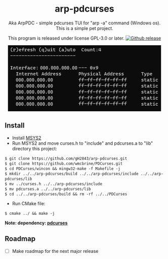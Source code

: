 <h1 align="center">arp-pdcurses</h1>
<p align="center">
Aka ArpPDC - simple pdcurses TUI for "arp -a" command (Windows os). This is a simple pet project.
</p>
<p align="center">
This program is released under license GPL-3.0 or later.
  <a href="https://GitHub.com/gH2843/arp-pdcurses/releases/">
    <img alt="Github release" src="https://img.shields.io/github/release/gH2843/arp-pdcurses.svg?color=%23197B30&include_prereleases">
  </a>
</p>
<p align="center">
<img alt="Preview" src="res/preview.png">
</p>

## Install
- Install [MSYS2](https://www.mingw-w64.org/downloads/)
- Run MSYS2 and move curses.h to "include" and pdcurses.a to "lib" directory this project:
```console
$ git clone https://github.com/gH2843/arp-pdcurses.git
$ git clone https://github.com/wmcbrine/PDCurses.git
$ cd PDCurses/wincon && mingw32-make -f Makefile -j
$ mkdir ../../arp-pdcurses/build ../../arp-pdcurses/include ../../arp-pdcurses/lib
$ mv ../curses.h ../../arp-pdcurses/include
$ mv pdcurses.a ../../arp-pdcurses/lib
$ cd ../../arp-pdcurses/build && rm -rf ../../PDCurses
```
- Run CMake file:
```console
$ cmake ../ && make -j
```
**Note: dependency: [pdcurses](https://github.com/wmcbrine/PDCurses)**
## Roadmap
- [ ] Make roadmap for the next major release